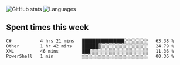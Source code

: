 ![GitHub stats](https://github-readme-stats.vercel.app/api?username=emipa606&theme=github_dark&show_icons=true) 
![Languages](https://github-readme-stats.vercel.app/api/top-langs/?username=emipa606&theme=github_dark&layout=compact)

## Spent times this week
<!--START_SECTION:waka-->
```text
C#           4 hrs 21 mins   ████████████████░░░░░░░░░   63.38 % 
Other        1 hr 42 mins    ██████▒░░░░░░░░░░░░░░░░░░   24.79 % 
XML          46 mins         ███░░░░░░░░░░░░░░░░░░░░░░   11.36 % 
PowerShell   1 min           ░░░░░░░░░░░░░░░░░░░░░░░░░   00.36 % 
```
<!--END_SECTION:waka-->
